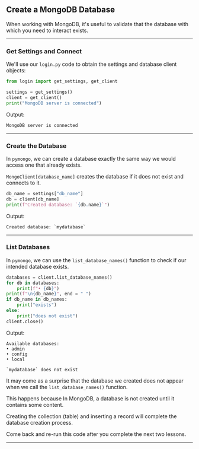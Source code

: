 ## Create a MongoDB Database

When working with MongoDB, it's useful to validate that the database with 
which you need to interact exists.

---

### Get Settings and Connect

We'll use our `login.py` code to obtain the settings and database client
objects:

```python
from login import get_settings, get_client

settings = get_settings()
client = get_client()
print("MongoDB server is connected")
```

Output:

```
MongoDB server is connected
```

---

### Create the Database

In `pymongo`, we can create a database exactly the same way we would access
one that already exists.

`MongoClient[database_name]` creates the database if it does not exist and 
connects to it.

```python
db_name = settings["db_name"]
db = client[db_name]
print(f"Created database: `{db.name}`")
```

Output:

```
Created database: `mydatabase`
```

---

### List Databases

In `pymongo`, we can use the `list_database_names()` function to check if
our intended database exists.

```python
databases = client.list_database_names()
for db in databases:
    print(f"• {db}")
print(f"\n{db_name}", end = " ")
if db_name in db_names:
    print("exists")
else:
    print("does not exist")
client.close()
```

Output:

```
Available databases:
• admin
• config
• local

`mydatabase` does not exist
```

It may come as a surprise that the database we created does not appear when
we call the `list_database_names()` function.

This happens because In MongoDB, a database is not created until it 
contains some content.

Creating the collection (table) and inserting a record will complete the
database creation process.

Come back and re-run this code after you complete the next two lessons.

---

